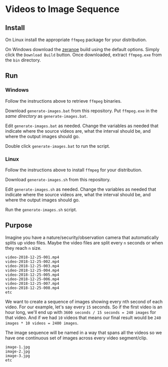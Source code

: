 # Videos to Image Sequence

## Install

On Linux install the appropriate `ffmpeg` package for your distribution.

On Windows download the [zeranoe](https://ffmpeg.zeranoe.com/builds/) build using the default options. Simply click the `Download Build` button. Once downloaded, extract `ffmpeg.exe` from the `bin` directory.

## Run

### Windows

Follow the instructions above to retrieve `ffmpeg` binaries.

Download `generate-images.bat` from this repository. Put `ffmpeg.exe` in the _same directory_ as `generate-images.bat`.

Edit `generate-images.bat` as needed. Change the variables as needed that indicate where the source videos are, what the interval should be, and where the output images should go.

Double click `generate-images.bat` to run the script.

### Linux

Follow the instructions above to install `ffmpeg` for your distribution.

Download `generate-images.sh` from this repository.

Edit `generate-images.sh` as needed. Change the variables as needed that indicate where the source videos are, what the interval should be, and where the output images should go.

Run the `generate-images.sh` script.

## Purpose

Imagine you have a nature/security/observation camera that automatically splits up video files. Maybe the video files are split every `n` seconds or when they reach `n` size.

```
video-2018-12-25-001.mp4
video-2018-12-25-002.mp4
video-2018-12-25-003.mp4
video-2018-12-25-004.mp4
video-2018-12-25-005.mp4
video-2018-12-25-006.mp4
video-2018-12-25-007.mp4
video-2018-12-25-008.mp4
etc
```

We want to create a sequence of images showing every nth second of each video. For our example, let's say every `15` seconds. So if the first video is an hour long, we'll end up with `3600 seconds / 15 seconds = 240 images` for that video. And if we had `10` videos that means our final result would be `240 images * 10 videos = 2400 images`.

The image sequence will be named in a way that spans all the videos so we have one continuous set of images across every video segment/clip.

```
image-1.jpg
image-2.jpg
image-3.jpg
etc
```

